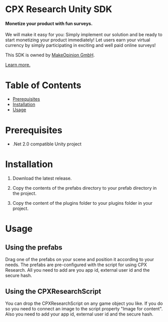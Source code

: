 # CPX Research Unity SDK

#### Monetize your product with fun surveys.

We will make it easy for you: Simply implement our solution and be ready to start monetizing your product immediately!
Let users earn your virtual currency by simply participating in exciting and well paid online surveys!

This SDK is owned by [MakeOpinion GmbH](http://www.makeopinion.com).

[Learn more.](https://cpx-research.com/)

# Table of Contents

- [Prerequisites](#prerequisites)
- [Installation](#installation)
- [Usage](#usage)

# Prerequisites

- .Net 2.0 compatible Unity project

# Installation

1. Download the latest release.

2. Copy the contents of the prefabs directory to your prefab directory in the project.

3. Copy the content of the plugins folder to your plugins folder in your project.

# Usage

## Using the prefabs

Drag one of the prefabs on your scene and position it according to your needs. The prefabs are pre-configured with the script for using CPX Research. All you need to add are you app id, external user id and the secure hash.

## Using the CPXResearchScript

You can drop the CPXResearchScript on any game object you like. If you do so you need to connect an image to the script property "Image for content". Also you need to add your app id, external user id and the secure hash.
